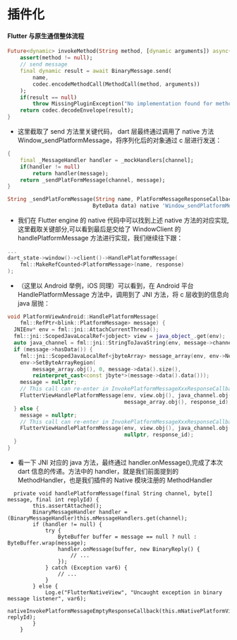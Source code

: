 # 插件化

#### Flutter 与原生通信整体流程

```dart
Future<dynamic> invokeMethod(String method, [dynamic arguments]) async{
    assert(method != null);
    // send message
    final dynamic result = await BinaryMessage.send(
    	name,
        codec.encodeMethodCall(MethodCall(method, arguments))
    );
    if(result == null)
        throw MissingPluginException("No implementation found for method ...")
    return codec.decodeEnvelope(result);
}
```

- 这里截取了 send 方法里关键代码， dart 层最终通过调用了 native 方法 Window_sendPlatformMessage，将序列化后的对象通过 c 层进行发送：

```dart
{
    final _MessageHandler handler = _mockHandlers[channel];
    if(handler != null)
        return handler(message);
    return _sendPlatFormMessage(channel, message);
}

String _sendPlatFormMessage(String name, PlatFormMessageResponseCallback callback,
                           ByteData data) native 'Window_sendPlatformMessage';
```

- 我们在 Flutter engine 的 native 代码中可以找到上述 native 方法的对应实现,这里截取关键部分,可以看到最后是交给了 WindowClient 的 handlePlatformMessage 方法进行实现，我们继续往下跟：

```c
...
dart_state->window()->client()->HandlePlatformMessage(
	fml::MakeRefCounted<PlatformMessage>(name, response)
);
```

- （这里以 Android 举例，iOS 同理）可以看到，在 Android 平台 HandlePlatformMessage 方法中，调用到了 JNI 方法，将 c 层收到的信息向 java 层抛：

```c++
void PlatformViewAndroid::HandlePlatformMessage(
    fml::RefPtr<blink::PlatformMessage> message) {
  JNIEnv* env = fml::jni::AttachCurrentThread();
  fml::jni::ScopedJavaLocalRef<jobject> view = java_object_.get(env);
  auto java_channel = fml::jni::StringToJavaString(env, message->channel());
  if (message->hasData()) {
    fml::jni::ScopedJavaLocalRef<jbyteArray> message_array(env, env->NewByteArray(message->data().size()));
    env->SetByteArrayRegion(
        message_array.obj(), 0, message->data().size(),
        reinterpret_cast<const jbyte*>(message->data().data()));
    message = nullptr;
    // This call can re-enter in InvokePlatformMessageXxxResponseCallback.
    FlutterViewHandlePlatformMessage(env, view.obj(), java_channel.obj(),
                                     message_array.obj(), response_id);
  } else {
    message = nullptr;
    // This call can re-enter in InvokePlatformMessageXxxResponseCallback.
    FlutterViewHandlePlatformMessage(env, view.obj(), java_channel.obj(),
                                     nullptr, response_id);
  }
}

```

- 看一下 JNI 对应的 java 方法，最终通过 handler.onMessage(),完成了本次 dart 信息的传递。方法中的 handler，就是我们前面提到的 MethodHandler，也是我们插件的 Native 模块注册的 MethodHandler

```
  private void handlePlatformMessage(final String channel, byte[] message, final int replyId) {
        this.assertAttached();
        BinaryMessageHandler handler = (BinaryMessageHandler)this.mMessageHandlers.get(channel);
        if (handler != null) {
            try {
                ByteBuffer buffer = message == null ? null : ByteBuffer.wrap(message);
                handler.onMessage(buffer, new BinaryReply() {
                    // ...
                });
            } catch (Exception var6) {
                // ...
            }
        } else {
            Log.e("FlutterNativeView", "Uncaught exception in binary message listener", var6);
            nativeInvokePlatformMessageEmptyResponseCallback(this.mNativePlatformView, replyId);
        }
    }

```

